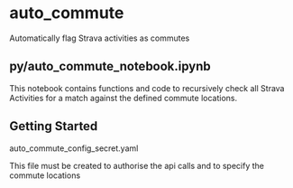 # auto_commute
Automatically flag Strava activities as commutes


## py/auto_commute_notebook.ipynb

This notebook contains functions and code to recursively check all Strava Activities for a match against the defined commute locations.

## Getting Started

auto_commute_config_secret.yaml

This file must be created to authorise the api calls and to specify the commute locations